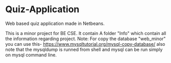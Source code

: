 # Quiz-Application
Web based quiz application made in Netbeans.


This is a minor project for BE CSE.
It contain A folder "Info" which contain all the information regarding project.
Note: For copy the database "web_minor" you can use this- https://www.mysqltutorial.org/mysql-copy-database/ also note that the mysqldump is runned from shell and mysql can be run simply on mysql command line.

